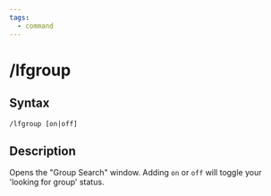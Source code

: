 ```yaml
---
tags:
  - command
---
```


# /lfgroup

## Syntax

<!--cmd-syntax-start-->
```eqcommand
/lfgroup [on|off]
```
<!--cmd-syntax-end-->

## Description

<!--cmd-desc-start-->
Opens the "Group Search" window. Adding `on` or `off` will toggle your 'looking for group' status.
<!--cmd-desc-end-->
